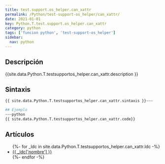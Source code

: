 ```yaml
---
title: test.support.os_helper.can_xattr
permalink: /Python/test-support-os_helper/can_xattr/
date: 2021-01-01
key: Python.T.test.support.os_helper.can_xattr
category: python
tags: ['funcion python', 'test-support-os_helper']
sidebar: 
  nav: python
---
```


## Descripción
{{site.data.Python.T.testsupportos_helper.can_xattr.description }}

## Sintaxis
~~~python
{{ site.data.Python.T.testsupportos_helper.can_xattr.sintaxis }}~~~

## Ejemplo
~~~python
{{ site.data.Python.T.testsupportos_helper.can_xattr.code}}
~~~

## Artículos
<ul>
{%- for _ldc in site.data.Python.T.testsupportos_helper.can_xattr.ldc -%}
   <li>
       <a href="{{_ldc['url'] }}">{{ _ldc['nombre'] }}</a>
   </li>
{%- endfor -%}
</ul>

